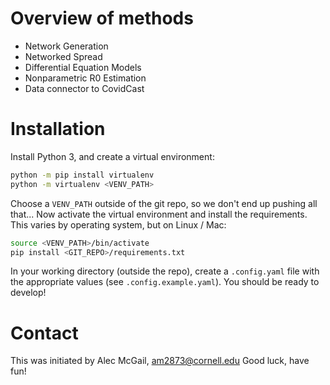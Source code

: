 # Overview of methods

+ Network Generation
+ Networked Spread
+ Differential Equation Models
+ Nonparametric R0 Estimation
+ Data connector to CovidCast

# Installation

Install Python 3, and create a virtual environment:

```bash
python -m pip install virtualenv
python -m virtualenv <VENV_PATH>
```

Choose a `VENV_PATH` outside of the git repo, so we don't end up pushing all that... Now activate the virtual environment and install the requirements. This varies by operating system, but on Linux / Mac:

```bash
source <VENV_PATH>/bin/activate
pip install <GIT_REPO>/requirements.txt
```

In your working directory (outside the repo), create a `.config.yaml` file with the appropriate values (see `.config.example.yaml`). You should be ready to develop!

# Contact

This was initiated by Alec McGail, am2873@cornell.edu
Good luck, have fun!